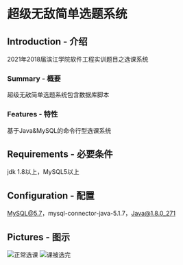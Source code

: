 # 超级无敌简单选题系统

## Introduction - 介绍
2021年2018届滨江学院软件工程实训题目之选课系统
### Summary - 概要
超级无敌简单选题系统包含数据库脚本
### Features - 特性
基于Java&MySQL的命令行型选课系统
## Requirements - 必要条件
jdk 1.8以上，MySQL5以上
## Configuration - 配置
MySQL@5.7，mysql-connector-java-5.1.7，Java@1.8.0_271
## Pictures - 图示
![正常选课](https://tva1.sinaimg.cn/large/008i3skNgy1gxw1y5s205j31ba0u0tcc.jpg)
![课被选完](https://tva1.sinaimg.cn/large/008i3skNgy1gxw1y7mro7j31ba0u0whz.jpg)
